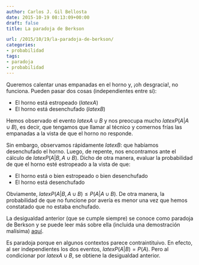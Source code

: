```yaml
---
author: Carlos J. Gil Bellosta
date: 2015-10-19 08:13:09+00:00
draft: false
title: La paradoja de Berkson

url: /2015/10/19/la-paradoja-de-berkson/
categories:
- probabilidad
tags:
- paradoja
- probabilidad
---
```


Queremos calentar unas empanadas en el horno y, ¡oh desgracia!, no funciona. Pueden pasar dos cosas (independientes entre sí):

* El horno está estropeado ($latex A$)
* El horno está desenchufado ($latex B$)

Hemos observado el evento $latex A \cup B$ y nos preocupa mucho $latex P(A | A \cup B)$, es decir, que tengamos que llamar al técnico y comernos frías las empanadas a la vista de que el horno no responde.

Sin embargo, observamos rápidamente $latex B$: que habíamos desenchufado el horno. Luego, de repente, nos encontramos ante el cálculo de $latex P(A | B, A \cup B)$. Dicho de otra manera, evaluar la probabilidad de que el horno esté estropeado a la vista de que:

* El horno está o bien estropeado o bien desenchufado
* El horno está desenchufado

Obviamente, $latex P(A|B,A \cup B) \leq P(A|A\cup B)$. De otra manera, la probabilidad de que no funcione por avería es menor una vez que hemos constatado que no estaba enchufado.

La desigualdad anterior (que se cumple siempre) se conoce como paradoja de Berkson y se puede leer más sobre ella (incluida una demostración malísima) [aquí](https://en.wikipedia.org/wiki/Berkson%27s_paradox).

Es paradoja porque en algunos contextos parece contraintituivo. En efecto, al ser independientes los dos eventos, $latex P(A|B) =  P(A)$. Pero al condicionar por $latex A \cup B$, se obtiene la desigualdad anterior.